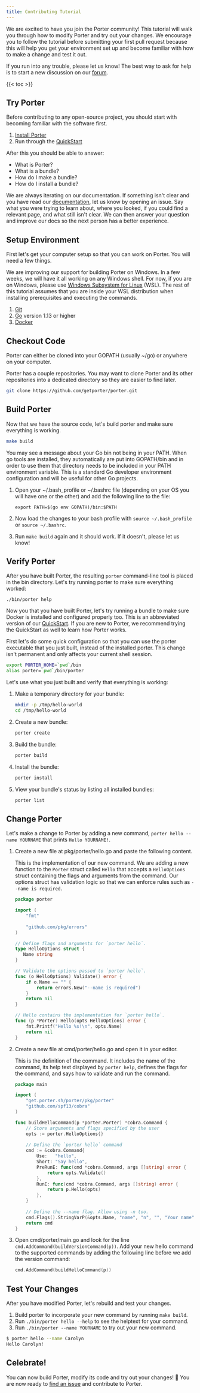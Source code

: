 ```yaml
---
title: Contributing Tutorial
---
```


We are excited to have you join the Porter community! This tutorial will walk 
you through how to modify Porter and try out your changes. We encourage you to
follow the tutorial before submitting your first pull request because this will
help you get your environment set up and become familiar with how to make a change
and test it out.

If you run into any trouble, please let us know! The best way to ask for help is
to start a new discussion on our [forum].

{{< toc >}}

[forum]: /forum/

## Try Porter

Before contributing to any open-source project, you should start with becoming
familiar with the software first. 

1. [Install Porter](/install/)
1. Run through the [QuickStart]

After this you should be able to answer:

* What is Porter?
* What is a bundle?
* How do I make a bundle?
* How do I install a bundle?

We are always iterating on our documentation. If something isn't clear and you
have read our [documentation], let us know by opening an issue. Say what you
were trying to learn about, where you looked, if you could find a relevant page,
and what still isn't clear. We can then answer your question and improve our docs
so the next person has a better experience.

[documentation]: /docs/

## Setup Environment

First let's get your computer setup so that you can work on Porter. You will
need a few things.

We are improving our support for building Porter on Windows. In a few weeks, we
will have it all working on any Windows shell. For now, if you are on Windows,
please use [Windows Subsystem for Linux][wsl] (WSL). The rest of this tutorial
assumes that you are inside your WSL distribution when installing prerequisites
and executing the commands.

1. [Git]
1. [Go](https://golang.org/doc/install) version 1.13 or higher
1. [Docker]

[Git]: https://git-scm.com/book/en/v2/Getting-Started-Installing-Git
[wsl]: https://docs.microsoft.com/en-us/windows/wsl/install-win10
[Docker]: https://docs.docker.com/get-docker/

## Checkout Code

Porter can either be cloned into your GOPATH (usually ~/go) or anywhere on your computer.

Porter has a couple repositories. You may want to clone Porter and its other
repositories into a dedicated directory so they are easier to find later.

```bash
git clone https://github.com/getporter/porter.git
```

## Build Porter

Now that we have the source code, let's build porter and make sure everything is working.

```bash
make build
```

You may see a message about your Go bin not being in your PATH. When go tools are installed, they automatically are put into GOPATH/bin and in order to use them that directory needs to be included in your PATH environment variable. This is a standard Go developer environment configuration and will be useful for other Go projects.

1. Open your ~/.bash_profile or ~/.bashrc file (depending on your OS you will
   have one or the other) and add the following line to the file:

    ```
    export PATH=$(go env GOPATH)/bin:$PATH
    ```
1. Now load the changes to your bash profile with `source ~/.bash_profile` or
   `source ~/.bashrc`.
1. Run `make build` again and it should work. If it doesn't, please let us know!

## Verify Porter

After you have built Porter, the resulting `porter` command-line tool is placed in the bin directory. Let's try running porter to make sure everything worked:

```
./bin/porter help
```

Now you that you have built Porter, let's try running a bundle to make sure Docker is installed and configured properly too. This is an abbreviated version of our [QuickStart]. If you are new to Porter, we recommend trying the QuickStart as well to learn how Porter works.

First let's do some quick configuration so that you can use the porter executable that you just built, instead of the installed porter. This change isn't permanent and only affects your current shell session.

```bash
export PORTER_HOME=`pwd`/bin
alias porter=`pwd`/bin/porter
```

Let's use what you just built and verify that everything is working:

1. Make a temporary directory for your bundle:
    ```bash
    mkdir -p /tmp/hello-world
    cd /tmp/hello-world
    ```
1. Create a new bundle:
    ```bash
    porter create
    ```
1. Build the bundle:
    ```bash
    porter build
    ```
1. Install the bundle:
    ```bash
    porter install
    ```
1. View your bundle's status by listing all installed bundles:
    ```bash
    porter list
    ```

[QuickStart]: /quickstart/

## Change Porter

Let's make a change to Porter by adding a new command, `porter hello --name
YOURNAME` that prints `Hello YOURNAME!`.

1. Create a new file at pkg/porter/hello.go and paste the following content.

    This is the implementation of our new command. We are adding a new function
    to the `Porter` struct called `Hello` that accepts a `HelloOptions` struct
    containing the flags and arguments from the command. Our options struct
    has validation logic so that we can enforce rules such as `--name is required`.
    
    ```go
    package porter
    
    import (
        "fmt"
        
        "github.com/pkg/errors"
    )
    
    // Define flags and arguments for `porter hello`.
    type HelloOptions struct {
       Name string
    }
    
    // Validate the options passed to `porter hello`.
    func (o HelloOptions) Validate() error {
        if o.Name == "" {
            return errors.New("--name is required")
        }
        return nil
    }
    
    // Hello contains the implementation for `porter hello`.
    func (p *Porter) Hello(opts HelloOptions) error {
        fmt.Printf("Hello %s!\n", opts.Name)
        return nil
    }
    ```
1. Create a new file at cmd/porter/hello.go and open it in your editor.

    This is the definition of the command. It includes the name of the command,
    its help text displayed by `porter help`, defines the flags for the command,
    and says how to validate and run the command.
     
    ```go
    package main
    
    import (
        "get.porter.sh/porter/pkg/porter"
        "github.com/spf13/cobra"
    )
    
    func buildHelloCommand(p *porter.Porter) *cobra.Command {
        // Store arguments and flags specified by the user
        opts := porter.HelloOptions{}
        
        // Define the `porter hello` command
        cmd := &cobra.Command{
            Use:   "hello",
            Short: "Say hello",
            PreRunE: func(cmd *cobra.Command, args []string) error {
                return opts.Validate()
            },
            RunE: func(cmd *cobra.Command, args []string) error {
                return p.Hello(opts)
            },
        }
        
        // Define the --name flag. Allow using -n too.
        cmd.Flags().StringVarP(&opts.Name, "name", "n", "", "Your name")
        return cmd
    }

    ```
1. Open cmd/porter/main.go and look for the line `cmd.AddCommand(buildVersionCommand(p))`.
    Add your new hello command to the supported commands by adding the following
    line before we add the version command:
    
    ```go
    cmd.AddCommand(buildHelloCommand(p))
    ```

## Test Your Changes

After you have modified Porter, let's rebuild and test your changes.

1. Build porter to incorporate your new command by running `make build`.
1. Run `./bin/porter hello --help` to see the helptext for your command.
1. Run `./bin/porter --name YOURNAME` to try out your new command.

```bash
$ porter hello --name Carolyn
Hello Carolyn!
```

## Celebrate!

You can now build Porter, modify its code and try out your changes! 🎉 You are 
now ready to [find an issue] and contribute to Porter.

[find an issue]: /contribute/guide/#find-an-issue
